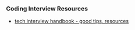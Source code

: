 ### Coding Interview Resources

- [tech interview handbook - good tips, resources ](https://yangshun.github.io/tech-interview-handbook/)

  